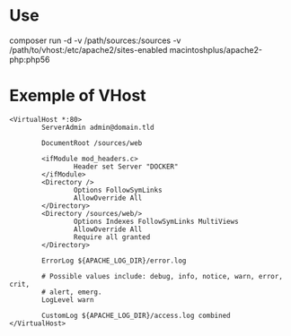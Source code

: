 # Use

composer run -d -v /path/sources:/sources -v /path/to/vhost:/etc/apache2/sites-enabled macintoshplus/apache2-php:php56


# Exemple of VHost

```
<VirtualHost *:80>
        ServerAdmin admin@domain.tld

        DocumentRoot /sources/web

        <ifModule mod_headers.c>
                Header set Server "DOCKER"
        </ifModule>
        <Directory />
                Options FollowSymLinks
                AllowOverride All
        </Directory>
        <Directory /sources/web/>
                Options Indexes FollowSymLinks MultiViews
                AllowOverride All
                Require all granted
        </Directory>

        ErrorLog ${APACHE_LOG_DIR}/error.log

        # Possible values include: debug, info, notice, warn, error, crit,
        # alert, emerg.
        LogLevel warn

        CustomLog ${APACHE_LOG_DIR}/access.log combined
</VirtualHost>
```
